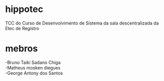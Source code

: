 # hippotec
 
TCC do Curso de Desenvolvimento de Sistema da sala descentralizada da Etec de Registro

# mebros

-Bruno Taiki Sadano Chiga <br>
-Matheus mosken diegues <br>
-George Antony dos Santos  


